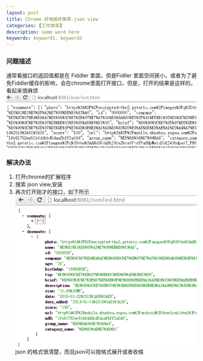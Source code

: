 ```yaml
---
layout: post
title: Chrome 好用插件推荐-json view
categories: [工作效率]
description: some word here
keywords: keyword1, keyword2
---
```


### 问题描述
通常看接口的返回值都是在 Fiddler 里面，但是Fidller 里面空间狭小，或者为了避免Fiddler缓存的影响，会在chrome里面打开接口，但是，打开的结果是这样的，看起来很麻烦
![](/images/2015-12-20-json1.png)
### 解决办法
1. 打开chrome的扩展程序
2. 搜索 json view,安装
3. 再次打开刚才的接口，如下所示
![](/images/2015-12-20-json2.png)
json 的格式很清楚，而且json可以按格式展开或者收缩
